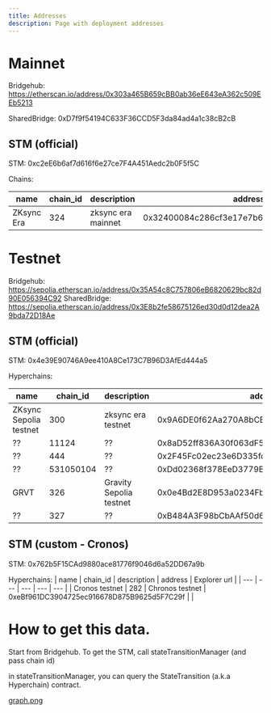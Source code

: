 ```yaml
---
title: Addresses
description: Page with deployment addresses
---
```


# Mainnet

Bridgehub: https://etherscan.io/address/0x303a465B659cBB0ab36eE643eA362c509EEb5213

SharedBridge: 0xD7f9f54194C633F36CCD5F3da84ad4a1c38cB2cB

## STM (official)
STM: 0xc2eE6b6af7d616f6e27ce7F4A451Aedc2b0F5f5C

Chains:

| name | chain_id  |  description   | address  | Explorer url |
| --- | --- | --- | --- | --- |
| ZKsync Era | 324 | zksync era mainnet | 0x32400084c286cf3e17e7b677ea9583e60a000324 | https://etherscan.io/address/0x32400084c286cf3e17e7b677ea9583e60a000324



# Testnet


Bridgehub:  https://sepolia.etherscan.io/address/0x35A54c8C757806eB6820629bc82d90E056394C92
SharedBridge: https://sepolia.etherscan.io/address/0x3E8b2fe58675126ed30d0d12dea2A9bda72D18Ae

## STM (official)
STM: 0x4e39E90746A9ee410A8Ce173C7B96D3AfEd444a5

Hyperchains:

| name | chain_id  |  description   | address  | Explorer url |
| --- | --- | --- | --- | --- |
| ZKsync Sepolia testnet  | 300 | zksync era testnet | 0x9A6DE0f62Aa270A8bCB1e2610078650D539B1Ef9 | https://sepolia.etherscan.io/address/0x9A6DE0f62Aa270A8bCB1e2610078650D539B1Ef9 |
| ?? | 11124 | ?? | 0x8aD52ff836A30f063dF51A00C99518880B8b36ac | |
| ?? | 444 | ?? | 0x2F45Fc02ec23e6D335fdE7B5a5083F053C8C2aD3 | |
| ?? | 531050104 | ?? | 0xDd02368f378EeD3779B358D2020a77e4D022236D | |
| GRVT | 326 | Gravity Sepolia testnet | 0x0e4Bd2E8D953a0234Fb1122FFB848B49522308eC | |
| ?? | 327 | ?? | 0xB484A3F98bCbAAf50d66292463203c0247B4f3F6 | |


## STM (custom - Cronos)
STM: 0x762b5F15CAd9880ace81776f9046d6a52DD67a9b

Hyperchains:
| name | chain_id  |  description   | address  | Explorer url |
| --- | --- | --- | --- | --- |
| Cronos testnet  | 282 | Chronos testnet | 0xeBf961DC3904725ec916678D875B9625d5F7C29f | |



# How to get this data.

Start from Bridgehub.
To get the STM, call stateTransitionManager (and pass chain id)

in stateTransitionManager, you can query the StateTransition (a.k.a Hyperchain) contract.

[graph.png](graph.png)